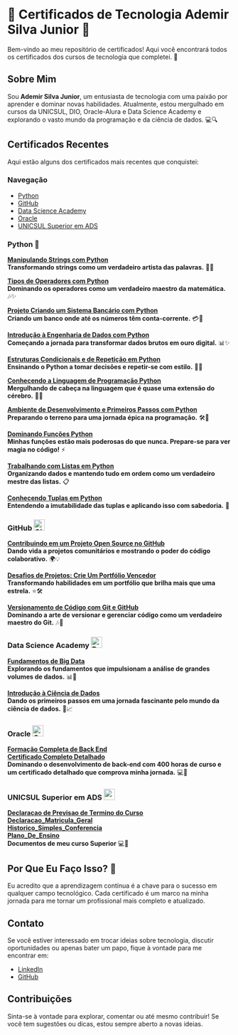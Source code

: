# 🚀 Certificados de Tecnologia Ademir Silva Junior 🚀

Bem-vindo ao meu repositório de certificados! Aqui você encontrará todos os certificados dos cursos de tecnologia que completei. 🌟

## Sobre Mim

Sou **Ademir Silva Junior**, um entusiasta de tecnologia com uma paixão por aprender e dominar novas habilidades. Atualmente, estou mergulhado em cursos da UNICSUL, DIO, Oracle-Alura e Data Science Academy e explorando o vasto mundo da programação e da ciência de dados. 💻🔍

## Certificados Recentes

Aqui estão alguns dos certificados mais recentes que conquistei:

### Navegação
- [Python](#python-)
- [GitHub](#github-github)
- [Data Science Academy](#data-science-academy-)
- [Oracle](#oracle-)
- [UNICSUL Superior em ADS](#unicsul-superior-em-ads-)

### Python 🐍

  **[Manipulando Strings com Python](https://raw.githubusercontent.com/AdemirSilvaJunior/certificados-tecnologia/main/DIO/PYTHON/Manipulando%20strings%20com%20Python.webp)**  
  **Transformando strings como um verdadeiro artista das palavras.** 🧩✨

  **[Tipos de Operadores com Python](https://raw.githubusercontent.com/AdemirSilvaJunior/certificados-tecnologia/main/DIO/PYTHON/Tipos%20de%20Operadores%20com%20Python.webp)**  
  **Dominando os operadores como um verdadeiro maestro da matemática.** 🎶✨

  **[Projeto Criando um Sistema Bancário com Python](https://raw.githubusercontent.com/AdemirSilvaJunior/certificados-tecnologia/main/DIO/PYTHON/Projeto%20Criando%20um%20Sistema%20Banc%C3%A1rio%20com%20Python.webp)**  
  **Criando um banco onde até os números têm conta-corrente.** 💳🏦

  **[Introdução à Engenharia de Dados com Python](https://raw.githubusercontent.com/AdemirSilvaJunior/certificados-tecnologia/main/DIO/PYTHON/Introdu%C3%A7%C3%A3o%20a%20Engenharia%20de%20Dados%20com%20Python.webp)**  
  **Começando a jornada para transformar dados brutos em ouro digital.** 📊✨

  **[Estruturas Condicionais e de Repetição em Python](https://raw.githubusercontent.com/AdemirSilvaJunior/certificados-tecnologia/main/DIO/PYTHON/Estruturas%20Condicionais%20e%20de%20Repeti%C3%A7%C3%A3o%20em%20Python.webp)**  
  **Ensinando o Python a tomar decisões e repetir-se com estilo.** 🔄🤖

   **[Conhecendo a Linguagem de Programação Python](https://raw.githubusercontent.com/AdemirSilvaJunior/certificados-tecnologia/main/DIO/PYTHON/Conhecendo%20a%20Linguagem%20de%20Programa%C3%A7%C3%A3o%20Python.webp)**  
  **Mergulhando de cabeça na linguagem que é quase uma extensão do cérebro.** 🧠🐍

   **[Ambiente de Desenvolvimento e Primeiros Passos com Python](https://raw.githubusercontent.com/AdemirSilvaJunior/certificados-tecnologia/main/DIO/PYTHON/Ambiente%20de%20Desenvolvimento%20e%20Primeiros%20Passos%20com%20Python.webp)**  
  **Preparando o terreno para uma jornada épica na programação.** 🛠️🚀  

   **[Dominando Funções Python](https://raw.githubusercontent.com/AdemirSilvaJunior/certificados-tecnologia/main/DIO/PYTHON/Dominando%20Fun%C3%A7%C3%B5es%20Python.webp)**  
  **Minhas funções estão mais poderosas do que nunca. Prepare-se para ver magia no código!** ⚡️  

   **[Trabalhando com Listas em Python](https://raw.githubusercontent.com/AdemirSilvaJunior/certificados-tecnologia/main/DIO/PYTHON/Trabalhando%20com%20Listas%20em%20Python.webp)**  
  **Organizando dados e mantendo tudo em ordem como um verdadeiro mestre das listas.** 📋  

   **[Conhecendo Tuplas em Python](https://raw.githubusercontent.com/AdemirSilvaJunior/certificados-tecnologia/main/DIO/PYTHON/Conhecendo%20Tuplas%20em%20Python.webp)**  
  **Entendendo a imutabilidade das tuplas e aplicando isso com sabedoria.** 🔗

### **GitHub** <img src="https://github.githubassets.com/images/modules/logos_page/GitHub-Mark.png" alt="GitHub Logo" width="25" height="25">

  **[Contribuindo em um Projeto Open Source no GitHub](https://raw.githubusercontent.com/AdemirSilvaJunior/certificados-tecnologia/main/DIO/Github/Contribuindo%20em%20um%20Projeto%20Open%20Source%20no%20GitHub.webp)**  
  **Dando vida a projetos comunitários e mostrando o poder do código colaborativo.** 🌍💡  

  **[Desafios de Projetos: Crie Um Portfólio Vencedor](https://raw.githubusercontent.com/AdemirSilvaJunior/certificados-tecnologia/main/DIO/Github/Desafios%20de%20Projetos%20Crie%20Um%20Portf%C3%B3lio%20Vencedor.webp)**  
  **Transformando habilidades em um portfólio que brilha mais que uma estrela.** ⭐️🛠️  

  **[Versionamento de Código com Git e GitHub](https://raw.githubusercontent.com/AdemirSilvaJunior/certificados-tecnologia/main/DIO/Github/Versionamento%20de%20C%C3%B3digo%20com%20Git%20e%20GitHub.webp)**  
  **Dominando a arte de versionar e gerenciar código como um verdadeiro maestro do Git.** 🎶🔄  

### **Data Science Academy** <img src="https://avatars.githubusercontent.com/u/18689183?v=4" alt="Data Science Academy Logo" width="25" height="25">

  **[Fundamentos de Big Data](https://github.com/AdemirSilvaJunior/certificados-tecnologia/blob/main/Data%20Science%20Academy/certificate-big-data-fundamentos-30-60ec7800e32fc38b555ace1e_page-0001.jpg)**  
  **Explorando os fundamentos que impulsionam a análise de grandes volumes de dados.** 📊🚀

  **[Introdução à Ciência de Dados](https://github.com/AdemirSilvaJunior/certificados-tecnologia/blob/main/Data%20Science%20Academy/certificate-introducao-a-ciencia-de-dados-30-61081f20e32fc3306067d375_page-0001.jpg)**  
  **Dando os primeiros passos em uma jornada fascinante pelo mundo da ciência de dados.** 🔬📈

### **Oracle** <img src="https://tl.vhv.rs/dpng/s/453-4533338_oracle-logo-for-website-new-oracle-logo-png.png" alt="Oracle Logo" width="25" height="25">

  **[Formação Completa de Back End](https://github.com/AdemirSilvaJunior/certificados-tecnologia/blob/main/Oracle%20Alura%20400h%20Back%20end/Ademir%20Silva%20Junior%20-%20Programa%20-.pdf)**  
  **[Certificado Completo Detalhado](https://github.com/AdemirSilvaJunior/certificados-tecnologia/blob/main/Oracle%20Alura%20400h%20Back%20end/Certificado%20Alura%20Detalhado.pdf)**  
  **Dominando o desenvolvimento de back-end com 400 horas de curso e um certificado detalhado que comprova minha jornada.** 💻🔧

### **UNICSUL Superior em ADS** <img src="https://logospng.org/download/cruzeiro-do-sul/logo-cruzeiro-do-sul-estrela-512.png" alt="unicsul Logo" width="25" height="25">

  **[Declaracao de Previsao de Termino do Curso](https://github.com/AdemirSilvaJunior/certificados-tecnologia/blob/main/UNICSUL%20Superior%20em%20ADS/Declaracao_de_Previsao_de_Termino_do_Curso%2010-09-2024.pdf)**  
  **[Declaracao_Matricula_Geral](https://github.com/AdemirSilvaJunior/certificados-tecnologia/blob/main/UNICSUL%20Superior%20em%20ADS/Declaracao_Matricula_Geral%2010-09-2024.pdf)**  
  **[Historico_Simples_Conferencia](https://github.com/AdemirSilvaJunior/certificados-tecnologia/blob/main/UNICSUL%20Superior%20em%20ADS/Historico_Simples_Conferencia%2010-09-2024.pdf)**  
  **[Plano_De_Ensino](https://github.com/AdemirSilvaJunior/certificados-tecnologia/blob/main/UNICSUL%20Superior%20em%20ADS/Plano_De_Ensino.pdf)**  
  **Documentos de meu curso Superior** 💻🔧




## Por Que Eu Faço Isso? 🤔

Eu acredito que a aprendizagem contínua é a chave para o sucesso em qualquer campo tecnológico. Cada certificado é um marco na minha jornada para me tornar um profissional mais completo e atualizado.

## Contato

Se você estiver interessado em trocar ideias sobre tecnologia, discutir oportunidades ou apenas bater um papo, fique à vontade para me encontrar em:

- [LinkedIn](https://www.linkedin.com/in/ademirsilvajunior/)
- [GitHub](https://github.com/AdemirSilvaJunior)

## Contribuições

Sinta-se à vontade para explorar, comentar ou até mesmo contribuir! Se você tem sugestões ou dicas, estou sempre aberto a novas ideias.
